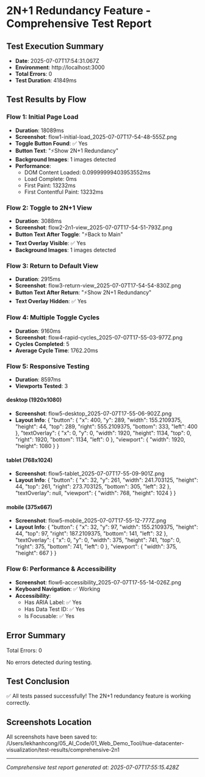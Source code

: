 # 2N+1 Redundancy Feature - Comprehensive Test Report

## Test Execution Summary
- **Date**: 2025-07-07T17:54:31.067Z
- **Environment**: http://localhost:3000
- **Total Errors**: 0
- **Test Duration**: 41849ms

## Test Results by Flow

### Flow 1: Initial Page Load
- **Duration**: 18089ms
- **Screenshot**: flow1-initial-load_2025-07-07T17-54-48-555Z.png
- **Toggle Button Found**: ✅ Yes
- **Button Text**: "⚡Show 2N+1 Redundancy"
- **Background Images**: 1 images detected
- **Performance**:
  - DOM Content Loaded: 0.09999999403953552ms
  - Load Complete: 0ms
  - First Paint: 13232ms
  - First Contentful Paint: 13232ms

### Flow 2: Toggle to 2N+1 View
- **Duration**: 3088ms
- **Screenshot**: flow2-2n1-view_2025-07-07T17-54-51-793Z.png
- **Button Text After Toggle**: "⚡Back to Main"
- **Text Overlay Visible**: ✅ Yes
- **Background Images**: 1 images detected

### Flow 3: Return to Default View
- **Duration**: 2915ms
- **Screenshot**: flow3-return-view_2025-07-07T17-54-54-830Z.png
- **Button Text After Return**: "⚡Show 2N+1 Redundancy"
- **Text Overlay Hidden**: ✅ Yes

### Flow 4: Multiple Toggle Cycles
- **Duration**: 9160ms
- **Screenshot**: flow4-rapid-cycles_2025-07-07T17-55-03-977Z.png
- **Cycles Completed**: 5
- **Average Cycle Time**: 1762.20ms

### Flow 5: Responsive Testing
- **Duration**: 8597ms
- **Viewports Tested**: 3


#### desktop (1920x1080)
- **Screenshot**: flow5-desktop_2025-07-07T17-55-06-902Z.png
- **Layout Info**: {
  "button": {
    "x": 400,
    "y": 289,
    "width": 155.2109375,
    "height": 44,
    "top": 289,
    "right": 555.2109375,
    "bottom": 333,
    "left": 400
  },
  "textOverlay": {
    "x": 0,
    "y": 0,
    "width": 1920,
    "height": 1134,
    "top": 0,
    "right": 1920,
    "bottom": 1134,
    "left": 0
  },
  "viewport": {
    "width": 1920,
    "height": 1080
  }
}


#### tablet (768x1024)
- **Screenshot**: flow5-tablet_2025-07-07T17-55-09-901Z.png
- **Layout Info**: {
  "button": {
    "x": 32,
    "y": 261,
    "width": 241.703125,
    "height": 44,
    "top": 261,
    "right": 273.703125,
    "bottom": 305,
    "left": 32
  },
  "textOverlay": null,
  "viewport": {
    "width": 768,
    "height": 1024
  }
}


#### mobile (375x667)
- **Screenshot**: flow5-mobile_2025-07-07T17-55-12-777Z.png
- **Layout Info**: {
  "button": {
    "x": 32,
    "y": 97,
    "width": 155.2109375,
    "height": 44,
    "top": 97,
    "right": 187.2109375,
    "bottom": 141,
    "left": 32
  },
  "textOverlay": {
    "x": 0,
    "y": 0,
    "width": 375,
    "height": 741,
    "top": 0,
    "right": 375,
    "bottom": 741,
    "left": 0
  },
  "viewport": {
    "width": 375,
    "height": 667
  }
}


### Flow 6: Performance & Accessibility
- **Screenshot**: flow6-accessibility_2025-07-07T17-55-14-026Z.png
- **Keyboard Navigation**: ✅ Working
- **Accessibility**:
  - Has ARIA Label: ✅ Yes
  - Has Data Test ID: ✅ Yes
  - Is Focusable: ✅ Yes

## Error Summary
Total Errors: 0

No errors detected during testing.

## Test Conclusion
✅ All tests passed successfully! The 2N+1 redundancy feature is working correctly.

## Screenshots Location
All screenshots have been saved to: /Users/lekhanhcong/05_AI_Code/01_Web_Demo_Tool/hue-datacenter-visualization/test-results/comprehensive-2n1

---
*Comprehensive test report generated at: 2025-07-07T17:55:15.428Z*
